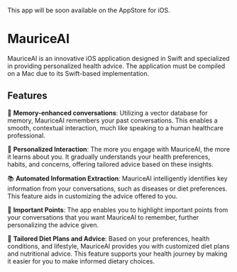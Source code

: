 This app will be soon available on the AppStore for iOS.

# MauriceAI

MauriceAI is an innovative iOS application designed in Swift and specialized in providing personalized health advice. The application must be compiled on a Mac due to its Swift-based implementation.

## Features

🧠 **Memory-enhanced conversations**: Utilizing a vector database for memory, MauriceAI remembers your past conversations. This enables a smooth, contextual interaction, much like speaking to a human healthcare professional.

👥 **Personalized Interaction**: The more you engage with MauriceAI, the more it learns about you. It gradually understands your health preferences, habits, and concerns, offering tailored advice based on these insights.

📚 **Automated Information Extraction**: MauriceAI intelligently identifies key information from your conversations, such as diseases or diet preferences. This feature aids in customizing the advice offered to you.

📍 **Important Points**: The app enables you to highlight important points from your conversations that you want MauriceAI to remember, further personalizing the advice given.

🍎 **Tailored Diet Plans and Advice**: Based on your preferences, health conditions, and lifestyle, MauriceAI provides you with customized diet plans and nutritional advice. This feature supports your health journey by making it easier for you to make informed dietary choices.
